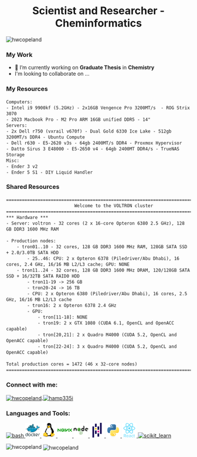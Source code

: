 <h1 align="center">Scientist and Researcher - Cheminformatics</h1>

<p align="left">
  <img src="https://komarev.com/ghpvc/?username=hwcopeland&label=Profile%20views&color=0e75b6&style=flat" alt="hwcopeland" />
</p>

### My Work

- 🔭 I’m currently working on **Graduate Thesis** in **Chemistry**
- I'm looking to collaborate on ...

### My Resources
```
Computers:
- Intel i9 9900kf (5.2GHz) - 2x16GB Vengence Pro 3200MT/s  - ROG Strix 3070
- 2023 Macbook Pro - M2 Pro ARM 16GB unified DDR5 - 14"
Servers:
- 2x Dell r750 (vxrail v670f) - Dual Gold 6330 Ice Lake - 512gb 3200MT/s DDR4 - Ubuntu Compute
- Dell r630 - E5-2620 v3s - 64gb 2400MT/s DDR4 - Proxmox Hypervisor
- Datto Sirus 3 E48000 - E5-2650 v4 - 64gb 2400MT DDR4/s - TrueNAS Storage
Misc:
- Ender 3 v2
- Ender 5 S1 - DIY Liquid Handler
```

### Shared Resources
```
====================================================================================
                          Welcome to the VOLTRON cluster
====================================================================================
*** Hardware ***                                                       
- Server: voltron - 32 cores (2 x 16-core Opteron 6380 2.5 GHz), 128 GB DDR3 1600 MHz RAM

- Production nodes:  
    - tron01..10 - 32 cores, 128 GB DDR3 1600 MHz RAM, 128GB SATA SSD + 2.0/3.0TB SATA HDD
        - 25..46: CPU: 2 x Opteron 6378 (Piledriver/Abu Dhabi), 16 cores, 2.4 GHz, 16/16 MB L2/L3 cache; GPU: NONE
    - tron11..24 - 32 cores, 128 GB DDR3 1600 MHz DRAM, 120/128GB SATA SSD + 16/32TB SATA RAID0 HDD
        - tron11-19 -> 256 GB
        - tron20-24 -> 16 TB
        - CPU: 2 x Opteron 6380 (Piledriver/Abu Dhabi), 16 cores, 2.5 GHz, 16/16 MB L2/L3 cache
        - tron16: 2 x Opteron 6378 2.4 GHz
        - GPU:
            - tron[11-18]: NONE
            - tron19: 2 x GTX 1080 (CUDA 6.1, OpenCL and OpenACC capable)
            - tron[20,21]: 2 x Quadro M4000 (CUDA 5.2, OpenCL and OpenACC capable)
            - tron[22-24]: 3 x Quadro M4000 (CUDA 5.2, OpenCL and OpenACC capable)

Total production cores = 1472 (46 x 32-core nodes)
====================================================================================
```

<h3 align="left">Connect with me:</h3>
<p align="left">
  <a href="https://linkedin.com/in/hwcopeland" target="_blank">
    <img align="center" src="https://raw.githubusercontent.com/rahuldkjain/github-profile-readme-generator/master/src/images/icons/Social/linked-in-alt.svg" alt="hwcopeland" height="30" width="40" />
  </a>
  <a href="https://instagram.com/hamp335i" target="_blank">
    <img align="center" src="https://raw.githubusercontent.com/rahuldkjain/github-profile-readme-generator/master/src/images/icons/Social/instagram.svg" alt="hamp335i" height="30" width="40" />
  </a>
</p>

<h3 align="left">Languages and Tools:</h3>
<p align="left">
  <a href="https://www.gnu.org/software/bash/" target="_blank" rel="noreferrer">
    <img src="https://www.vectorlogo.zone/logos/gnu_bash/gnu_bash-icon.svg" alt="bash" width="40" height="40"/>
  </a>
  <a href="https://www.docker.com/" target="_blank" rel="noreferrer">
    <img src="https://raw.githubusercontent.com/devicons/devicon/master/icons/docker/docker-original-wordmark.svg" alt="docker" width="40" height="40"/>
  </a>
  <a href="https://www.linux.org/" target="_blank" rel="noreferrer">
    <img src="https://raw.githubusercontent.com/devicons/devicon/master/icons/linux/linux-original.svg" alt="linux" width="40" height="40"/>
  </a>
  <a href="https://www.nginx.com" target="_blank" rel="noreferrer">
    <img src="https://raw.githubusercontent.com/devicons/devicon/master/icons/nginx/nginx-original.svg" alt="nginx" width="40" height="40"/>
  </a>
  <a href="https://nodejs.org" target="_blank" rel="noreferrer">
    <img src="https://raw.githubusercontent.com/devicons/devicon/master/icons/nodejs/nodejs-original-wordmark.svg" alt="nodejs" width="40" height="40"/>
  </a>
  <a href="https://pandas.pydata.org/" target="_blank" rel="noreferrer">
    <img src="https://raw.githubusercontent.com/devicons/devicon/2ae2a900d2f041da66e950e4d48052658d850630/icons/pandas/pandas-original.svg" alt="pandas" width="40" height="40"/>
  </a>
  <a href="https://www.python.org" target="_blank" rel="noreferrer">
    <img src="https://raw.githubusercontent.com/devicons/devicon/master/icons/python/python-original.svg" alt="python" width="40" height="40"/>
  </a>
  <a href="https://reactjs.org/" target="_blank" rel="noreferrer">
    <img src="https://raw.githubusercontent.com/devicons/devicon/master/icons/react/react-original-wordmark.svg" alt="react" width="40" height="40"/>
  </a>
  <a href="https://scikit-learn.org/" target="_blank" rel="noreferrer">
    <img src="https://upload.wikimedia.org/wikipedia/commons/0/05/Scikit_learn_logo_small.svg" alt="scikit_learn" width="40" height="40"/>
  </a>
</p>

<p>
  <img align="left" src="https://github-readme-stats.vercel.app/api/top-langs?username=hwcopeland&show_icons=true&locale=en&layout=compact&theme=dark" alt="hwcopeland" />
</p>

<p>
  &nbsp;<img align="center" src="https://github-readme-stats.vercel.app/api?username=hwcopeland&show_icons=true&locale=en&theme=dark" alt="hwcopeland" />
</p>
